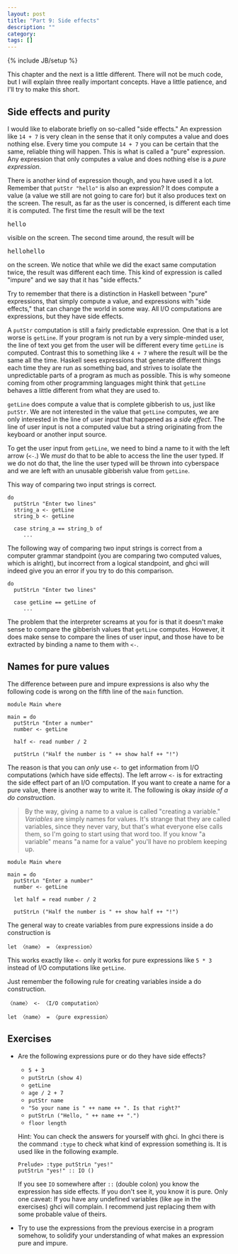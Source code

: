 ```yaml
---
layout: post
title: "Part 9: Side effects"
description: ""
category:
tags: []
---
```

{% include JB/setup %}


This chapter and the next is a little different. There will not be much code, but I will explain three really important concepts. Have a little patience, and I'll try to make this short.


Side effects and purity
-----------------------

I would like to elaborate briefly on so-called "side effects." An expression like `14 + 7` is very clean in the sense that it only computes a value and does nothing else. Every time you compute `14 + 7` you can be certain that the same, reliable thing will happen. This is what is called a "pure" expression. Any expression that only computes a value and does nothing else is a *pure expression*.

There is another kind of expression though, and you have used it a lot. Remember that `putStr "hello"` is also an expression? It does compute a value (a value we still are not going to care for) but it also produces text on the screen. The result, as far as the user is concerned, is different each time it is computed. The first time the result will be the text

<pre>hello</pre>

visible on the screen. The second time around, the result will be

<pre>hellohello</pre>

on the screen. We notice that while we did the exact same computation twice, the result was different each time. This kind of expression is called "impure" and we say that it has "side effects."

Try to remember that there is a distinction in Haskell between "pure" expressions, that simply compute a value, and expressions with "side effects," that can change the world in some way. All I/O computations are expressions, but they have side effects.

A `putStr` computation is still a fairly predictable expression. One that is a lot worse is `getLine`. If your program is not run by a very simple-minded user, the line of text you get from the user will be different every time `getLine` is computed. Contrast this to something like `4 + 7` where the result will be the same all the time. Haskell sees expressions that generate different things each time they are run as something bad, and strives to isolate the unpredictable parts of a program as much as possible. This is why someone coming from other programming languages might think that `getLine` behaves a little different from what they are used to.

`getLine` does compute a value that is complete gibberish to us, just like `putStr`. We are not interested in the value that `getLine` computes, we are only interested in the line of user input that happened as a *side effect*. The line of user input is not a computed value but a string originating from the keyboard or another input source.

To get the user input from `getLine`, we need to bind a name to it with the left arrow (`<-`.) We *must* do that to be able to access the line the user typed. If we do not do that, the line the user typed will be thrown into cyberspace and we are left with an unusable gibberish value from `getLine`.

This way of comparing two input strings is correct.

    do
      putStrLn "Enter two lines"
      string_a <- getLine
      string_b <- getLine

      case string_a == string_b of
         ...

The following way of comparing two input strings is correct from a computer grammar standpoint (you are comparing two computed values, which is alright), but incorrect from a logical standpoint, and <abbr>ghc</abbr>i will indeed give you an error if you try to do this comparison.

    do
      putStrLn "Enter two lines"

      case getLine == getLine of
         ...

The problem that the interpreter screams at you for is that it doesn't make sense to compare the gibberish values that `getLine` computes. However, it does make sense to compare the lines of user input, and those have to be extracted by binding a name to them with `<-`.



Names for pure values
---------------------

The difference between pure and impure expressions is also why the following code is wrong on the fifth line of the `main` function.

    module Main where

    main = do
      putStrLn "Enter a number"
      number <- getLine

      half <- read number / 2

      putStrLn ("Half the number is " ++ show half ++ "!")

The reason is that you can *only* use `<-` to get information from I/O computations (which have side effects). The left arrow `<-` is for extracting the side effect part of an I/O computation. If you want to create a name for a pure value, there is another way to write it. The following is okay *inside of a do construction*.

> By the way, giving a name to a value is called "creating a variable." *Variables* are simply names for values. It's strange that they are called variables, since they never vary, but that's what everyone else calls them, so I'm going to start using that word too. If you know "a variable" means "a name for a value" you'll have no problem keeping up.

    module Main where

    main = do
      putStrLn "Enter a number"
      number <- getLine

      let half = read number / 2

      putStrLn ("Half the number is " ++ show half ++ "!")

The general way to create variables from pure expressions inside a do construction is

    let 〈name〉 = 〈expression〉

This works exactly like `<-` only it works for pure expressions like `5 * 3` instead of I/O computations like `getLine`.

 Just remember the following rule for creating variables inside a do construction.

    〈name〉 <- 〈I/O computation〉

    let 〈name〉 = 〈pure expression〉



Exercises
---------

 *  Are the following expressions pure or do they have side effects?

     *  `5 + 3`
     *  `putStrLn (show 4)`
     *  `getLine`
     *  `age / 2 + 7`
     *  `putStr name`
     *  `"So your name is " ++ name ++ ". Is that right?"`
     *  `putStrLn ("Hello, " ++ name ++ ".")`
     *  `floor length`

    Hint: You can check the answers for yourself with <abbr>ghc</abbr>i. In <abbr>ghc</abbr>i there is the command `:type` to check what kind of expression something is. It is used like in the following example.

        Prelude> :type putStrLn "yes!"
        putStrLn "yes!" :: IO ()

    If you see `IO` somewhere after `::` (double colon) you know the expression has side effects. If you don't see it, you know it is pure. Only one caveat: If you have any undefined variables (like `age` in the exercises) <abbr>ghc</abbr>i will complain. I recommend just replacing them with some probable value of theirs.

 *  Try to use the expressions from the previous exercise in a program somehow, to solidify your understanding of what makes an expression pure and impure.

